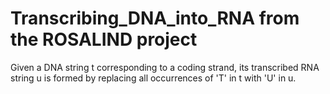 # Transcribing_DNA_into_RNA from the ROSALIND project
Given a DNA string t corresponding to a coding strand, its transcribed RNA string u is formed by replacing all occurrences of 'T' in t with 'U' in u.
